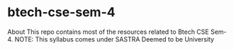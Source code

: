 # btech-cse-sem-4
 About This repo contains most of the resources related to Btech CSE Sem-4. NOTE: This syllabus comes under SASTRA Deemed to be University
